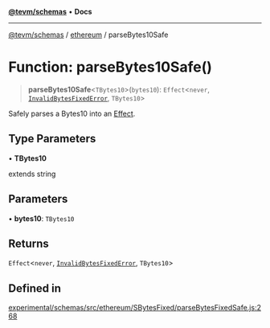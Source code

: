 [**@tevm/schemas**](../../README.md) • **Docs**

***

[@tevm/schemas](../../modules.md) / [ethereum](../README.md) / parseBytes10Safe

# Function: parseBytes10Safe()

> **parseBytes10Safe**\<`TBytes10`\>(`bytes10`): `Effect`\<`never`, [`InvalidBytesFixedError`](../classes/InvalidBytesFixedError.md), `TBytes10`\>

Safely parses a Bytes10 into an [Effect](https://www.effect.website/docs/essentials/effect-type).

## Type Parameters

• **TBytes10**

extends string

## Parameters

• **bytes10**: `TBytes10`

## Returns

`Effect`\<`never`, [`InvalidBytesFixedError`](../classes/InvalidBytesFixedError.md), `TBytes10`\>

## Defined in

[experimental/schemas/src/ethereum/SBytesFixed/parseBytesFixedSafe.js:268](https://github.com/evmts/tevm-monorepo/blob/main/experimental/schemas/src/ethereum/SBytesFixed/parseBytesFixedSafe.js#L268)
